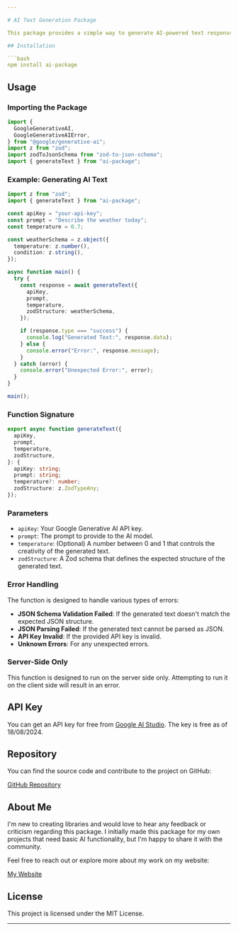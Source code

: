 ```yaml
---

# AI Text Generation Package

This package provides a simple way to generate AI-powered text responses using the Google Generative AI API. It integrates Zod for schema validation, ensuring that the generated text adheres to a specific JSON structure.

## Installation

```bash
npm install ai-package
```

## Usage

### Importing the Package

```typescript
import {
  GoogleGenerativeAI,
  GoogleGenerativeAIError,
} from "@google/generative-ai";
import z from "zod";
import zodToJsonSchema from "zod-to-json-schema";
import { generateText } from "ai-package";
```

### Example: Generating AI Text

```typescript
import z from "zod";
import { generateText } from "ai-package";

const apiKey = "your-api-key";
const prompt = "Describe the weather today";
const temperature = 0.7;

const weatherSchema = z.object({
  temperature: z.number(),
  condition: z.string(),
});

async function main() {
  try {
    const response = await generateText({
      apiKey,
      prompt,
      temperature,
      zodStructure: weatherSchema,
    });

    if (response.type === "success") {
      console.log("Generated Text:", response.data);
    } else {
      console.error("Error:", response.message);
    }
  } catch (error) {
    console.error("Unexpected Error:", error);
  }
}

main();
```

### Function Signature

```typescript
export async function generateText({
  apiKey,
  prompt,
  temperature,
  zodStructure,
}: {
  apiKey: string;
  prompt: string;
  temperature?: number;
  zodStructure: z.ZodTypeAny;
});
```

### Parameters

- `apiKey`: Your Google Generative AI API key.
- `prompt`: The prompt to provide to the AI model.
- `temperature`: (Optional) A number between 0 and 1 that controls the creativity of the generated text.
- `zodStructure`: A Zod schema that defines the expected structure of the generated text.

### Error Handling

The function is designed to handle various types of errors:

- **JSON Schema Validation Failed**: If the generated text doesn't match the expected JSON structure.
- **JSON Parsing Failed**: If the generated text cannot be parsed as JSON.
- **API Key Invalid**: If the provided API key is invalid.
- **Unknown Errors**: For any unexpected errors.

### Server-Side Only

This function is designed to run on the server side only. Attempting to run it on the client side will result in an error.

## API Key

You can get an API key for free from [Google AI Studio](https://aistudio.google.com/app/apikey). The key is free as of 18/08/2024.

## Repository

You can find the source code and contribute to the project on GitHub:

[GitHub Repository](https://github.com/Arinji2/ai-package)

## About Me

I'm new to creating libraries and would love to hear any feedback or criticism regarding this package. I initially made this package for my own projects that need basic AI functionality, but I'm happy to share it with the community.

Feel free to reach out or explore more about my work on my website:

[My Website](https://www.arinji.com)

## License

This project is licensed under the MIT License.

---
```

